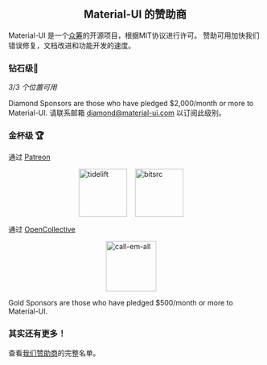 <h2 align="center">Material-UI 的赞助商</h2>

Material-UI 是一个[众筹](/discover-more/backers/)的开源项目，根据MIT协议进行许可。 赞助可用加快我们错误修复，文档改进和功能开发的速度。

### 钻石级💎

*3/3 个位置可用*

Diamond Sponsors are those who have pledged $2,000/month or more to Material-UI. 请联系邮箱 diamond@material-ui.com 以订阅此级别。

### 金杯级 🏆

通过 [Patreon](https://www.patreon.com/oliviertassinari)

<p style="display: flex; justify-content: center;">
  <a data-ga-event-category="sponsors" data-ga-event-action="logo" data-ga-event-label="tidelift" href="https://tidelift.com/subscription/pkg/npm-material-ui?utm_source=material_ui&utm_medium=referral&utm_campaign=homepage" rel="noopener sponsored" target="_blank" style="margin-right: 16px;"><img width="96" src="https://github.com/tidelift.png?size=96" alt="tidelift" title="企业级开源软件" /></a>
  <a data-ga-event-category="sponsors" data-ga-event-action="logo" data-ga-event-label="bitsrc" href="https://bit.dev" rel="noopener sponsored" target="_blank" style="margin-right: 16px;"><img width="96" src="https://github.com/teambit.png?size=96" alt="bitsrc" title="分享你的代码最快的办法" /></a>
</p>

通过 [OpenCollective](https://opencollective.com/material-ui)

<p style="display: flex; justify-content: center; flex-wrap: wrap;">
  <a data-ga-event-category="sponsors" data-ga-event-action="logo" data-ga-event-label="callemall" href="https://www.call-em-all.com" rel="noopener sponsored" target="_blank" style="margin-right: 16px;"><img src="https://images.opencollective.com/proxy/images?src=https%3A%2F%2Fopencollective-production.s3-us-west-1.amazonaws.com%2Ff4053300-e0ea-11e7-acf0-0fa7c0509f4e.png&height=100" alt="call-em-all" title="向群组发送消息的最简便的方法" width="100" loading="lazy"></a>
</p>

Gold Sponsors are those who have pledged $500/month or more to Material-UI.

### 其实还有更多！

查看[我们赞助商](/discover-more/backers/)的完整名单。